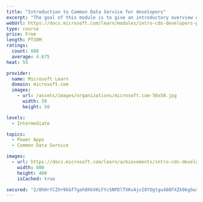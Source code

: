 ```yaml
---
title: "Introduction to Common Data Service for developers"
excerpt: "The goal of this module is to give an introductory overview of the Power Platform SDKs that are available from Microsoft via NuGet."
webUrl: https://docs.microsoft.com/learn/modules/intro-cds-developers-power-platform/
type: course
price: Free
length: PT30M
ratings:
  count: 880
  average: 4.675
heat: 55

provider:
  name: Microsoft Learn
  domain: microsoft.com
  images:
    - url: /assets/images/organizations/microsoft.com-50x50.jpg
      width: 50
      height: 50

levels:
  - Intermediate

topics:
  - Power Apps
  - Common Data Service

images:
  - url: https://docs.microsoft.com/learn/achievements/intro-cds-developers-power-platform-social.png
    width: 800
    height: 400
    isCached: true

secured: "2/0hHrfCZX+9kGf7gah0XkVKLFYcSNPDlTXKvAjvI8YOgtgu488FXZk9kgSwxmz1yykuVBgSJTipRt88lCtsuUFaHIzQDlV1E1wLpfAVp3J6dbpaoWk5msqXIBcIKGC6XoCjlbltRxZ04I4Pm2otx2mve64fosaerx1xa/UxBtUmzITVWNdXuMOV0Nhz3M/KdaSs3GtJzpEG38UAw+g3rqPObjIljwGF6z+cFYC1AaF7eaCLJwlhS4SFTNuYyueh5bBmCNbZt4mxSH0P9iHgBh0UqZOVgXy3gv8sNtsZ50IOMFEyrI4zoxe3ngDYn3lNXaZfgZt/DqUu/6AqkN4P/+NgNGmXD6o5QAhwWndiZO+bWR3DR26IoksxTA7U5aEnmAwSdnIMO4jEl3+gxcCMcxuu/OzeJhxyTa47FCMOBzc=;Fw/NjNObJIeHREQF05466g=="
---
```


